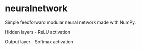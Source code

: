 # neuralnetwork

Simple feedforward modular neural network made with NumPy. 


Hidden layers - ReLU activation

Output layer - Softmax activation

